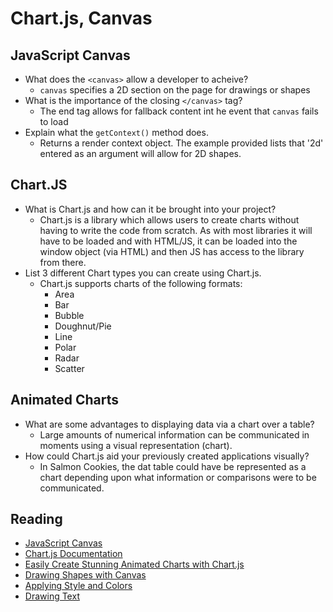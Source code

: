 # Chart.js, Canvas

## JavaScript Canvas

* What does the `<canvas>` allow a developer to acheive?
  * `canvas` specifies a 2D section on the page for drawings or shapes
* What is the importance of the closing `</canvas>` tag?
  * The end tag allows for fallback content int he event that `canvas` fails to load
* Explain what the `getContext()` method does.
  * Returns a render context object.  The example provided lists that '2d' entered as an argument will allow for 2D shapes.

## Chart.JS

* What is Chart.js and how can it be brought into your project?
  * Chart.js is a library which allows users to create charts without having to write the code from scratch.  As with most libraries it will have to be loaded and with HTML/JS, it can be loaded into the window object (via HTML) and then JS has access to the library from there.
* List 3 different Chart types you can create using Chart.js.
  * Chart.js supports charts of the following formats:
    * Area
    * Bar
    * Bubble
    * Doughnut/Pie
    * Line
    * Polar
    * Radar
    * Scatter

## Animated Charts

* What are some advantages to displaying data via a chart over a table?
  * Large amounts of numerical information can be communicated in moments using a visual representation (chart).
* How could Chart.js aid your previously created applications visually?
  * In Salmon Cookies, the dat table could have be represented as a chart depending upon what information or comparisons were to be communicated.

## Reading

* [JavaScript Canvas](https://www.javascripttutorial.net/web-apis/javascript-canvas/)
* [Chart.js Documentation](http://www.chartjs.org/docs/)
* [Easily Create Stunning Animated Charts with Chart.js](https://www.webdesignerdepot.com/2013/11/easily-create-stunning-animated-charts-with-chart-js/)
* [Drawing Shapes with Canvas](https://developer.mozilla.org/en-US/docs/Web/API/Canvas_API/Tutorial/Drawing_shapes)
* [Applying Style and Colors](https://developer.mozilla.org/en-US/docs/Web/API/Canvas_API/Tutorial/Applying_styles_and_colors)
* [Drawing Text](https://developer.mozilla.org/en-US/docs/Web/API/Canvas_API/Tutorial/Applying_styles_and_colors)
